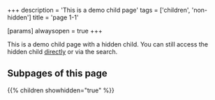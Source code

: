+++
description = 'This is a demo child page'
tags = ['children', 'non-hidden']
title = 'page 1-1'

[params]
  alwaysopen = true
+++

This is a demo child page with a hidden child. You can still access the hidden child [directly](shortcodes/children/children-1/children-1-1/children-1-1-1) or via the search.

## Subpages of this page

{{% children showhidden="true" %}}
